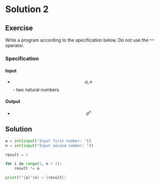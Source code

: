 # Solution 2

## Exercise

Write a program according to the specification below. Do not use the `**` operator.

### Specification

#### Input

* $$a, n$$ - two natural numbers

#### Output

* $$a^n$$ 

## Solution

```python
a = int(input("Input first number: "))
n = int(input("Input second number: "))

result = 1

for i in range(1, n + 1):
    result *= a

print(f"{a}^{n} = {result})
```
